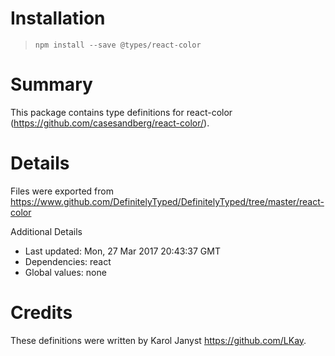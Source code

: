 # Installation
> `npm install --save @types/react-color`

# Summary
This package contains type definitions for react-color (https://github.com/casesandberg/react-color/).

# Details
Files were exported from https://www.github.com/DefinitelyTyped/DefinitelyTyped/tree/master/react-color

Additional Details
 * Last updated: Mon, 27 Mar 2017 20:43:37 GMT
 * Dependencies: react
 * Global values: none

# Credits
These definitions were written by Karol Janyst <https://github.com/LKay>.
